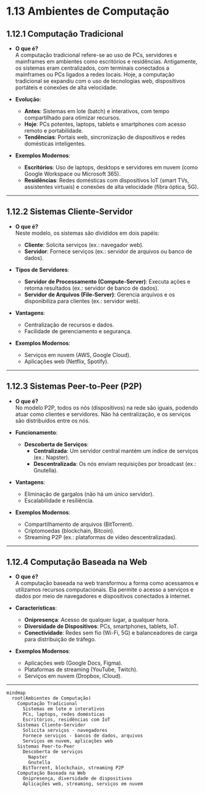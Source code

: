 # 1.13 Ambientes de Computação

## 1.12.1 Computação Tradicional
- **O que é?**  
  A computação tradicional refere-se ao uso de PCs, servidores e mainframes em ambientes como escritórios e residências. Antigamente, os sistemas eram centralizados, com terminais conectados a mainframes ou PCs ligados a redes locais. Hoje, a computação tradicional se expandiu com o uso de tecnologias web, dispositivos portáteis e conexões de alta velocidade.

- **Evolução**:  
  - **Antes**: Sistemas em lote (batch) e interativos, com tempo compartilhado para otimizar recursos.  
  - **Hoje**: PCs potentes, laptops, tablets e smartphones com acesso remoto e portabilidade.  
  - **Tendências**: Portais web, sincronização de dispositivos e redes domésticas inteligentes.

- **Exemplos Modernos**:  
  - **Escritórios**: Uso de laptops, desktops e servidores em nuvem (como Google Workspace ou Microsoft 365).  
  - **Residências**: Redes domésticas com dispositivos IoT (smart TVs, assistentes virtuais) e conexões de alta velocidade (fibra óptica, 5G).

---

## 1.12.2 Sistemas Cliente-Servidor
- **O que é?**  
  Neste modelo, os sistemas são divididos em dois papéis:  
  - **Cliente**: Solicita serviços (ex.: navegador web).  
  - **Servidor**: Fornece serviços (ex.: servidor de arquivos ou banco de dados).

- **Tipos de Servidores**:  
  - **Servidor de Processamento (Compute-Server)**: Executa ações e retorna resultados (ex.: servidor de banco de dados).  
  - **Servidor de Arquivos (File-Server)**: Gerencia arquivos e os disponibiliza para clientes (ex.: servidor web).

- **Vantagens**:  
  - Centralização de recursos e dados.  
  - Facilidade de gerenciamento e segurança.

- **Exemplos Modernos**:  
  - Serviços em nuvem (AWS, Google Cloud).  
  - Aplicações web (Netflix, Spotify).

---

## 1.12.3 Sistemas Peer-to-Peer (P2P)
- **O que é?**  
  No modelo P2P, todos os nós (dispositivos) na rede são iguais, podendo atuar como clientes e servidores. Não há centralização, e os serviços são distribuídos entre os nós.

- **Funcionamento**:  
  - **Descoberta de Serviços**:  
    - **Centralizada**: Um servidor central mantém um índice de serviços (ex.: Napster).  
    - **Descentralizada**: Os nós enviam requisições por broadcast (ex.: Gnutella).

- **Vantagens**:  
  - Eliminação de gargalos (não há um único servidor).  
  - Escalabilidade e resiliência.

- **Exemplos Modernos**:  
  - Compartilhamento de arquivos (BitTorrent).  
  - Criptomoedas (blockchain, Bitcoin).  
  - Streaming P2P (ex.: plataformas de vídeo descentralizadas).

---

## 1.12.4 Computação Baseada na Web
- **O que é?**  
  A computação baseada na web transformou a forma como acessamos e utilizamos recursos computacionais. Ela permite o acesso a serviços e dados por meio de navegadores e dispositivos conectados à internet.

- **Características**:  
  - **Onipresença**: Acesso de qualquer lugar, a qualquer hora.  
  - **Diversidade de Dispositivos**: PCs, smartphones, tablets, IoT.  
  - **Conectividade**: Redes sem fio (Wi-Fi, 5G) e balanceadores de carga para distribuição de tráfego.

- **Exemplos Modernos**:  
  - Aplicações web (Google Docs, Figma).  
  - Plataformas de streaming (YouTube, Twitch).  
  - Serviços em nuvem (Dropbox, iCloud).

---

```mermaid
mindmap
  root(Ambientes de Computação)
    Computação Tradicional
      Sistemas em lote e interativos
      PCs, laptops, redes domésticas
      Escritórios, residências com IoT
    Sistemas Cliente-Servidor
      Solicita serviços - navegadores
      Fornece serviços - bancos de dados, arquivos
      Serviços em nuvem, aplicações web
    Sistemas Peer-to-Peer
      Descoberta de serviços
        Napster
        Gnutella
      BitTorrent, blockchain, streaming P2P
    Computação Baseada na Web
      Onipresença, diversidade de dispositivos
      Aplicações web, streaming, serviços em nuvem
```
